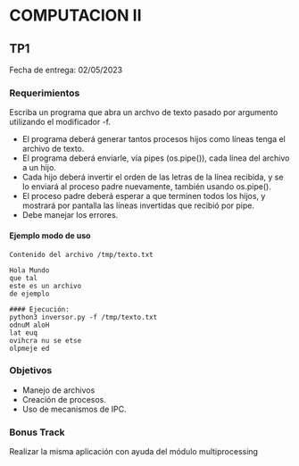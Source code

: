 # COMPUTACION II


## TP1

Fecha de entrega: 02/05/2023


### Requerimientos
Escriba un programa que abra un archvo de texto pasado por argumento utilizando el modificador -f.
* El programa deberá generar tantos procesos hijos como líneas tenga el archivo de texto.
* El programa deberá enviarle, vía pipes (os.pipe()), cada línea del archivo a un hijo.
* Cada hijo deberá invertir el orden de las letras de la línea recibida, y se lo enviará al proceso padre nuevamente, también usando os.pipe().
* El proceso padre deberá esperar a que terminen todos los hijos, y mostrará por pantalla las líneas invertidas que recibió por pipe.
* Debe manejar los errores.  


#### Ejemplo modo de uso

~~~~~~~~~~~~~~~~~~~
Contenido del archivo /tmp/texto.txt

Hola Mundo
que tal
este es un archivo
de ejemplo

#### Ejecución:
python3 inversor.py -f /tmp/texto.txt
odnuM aloH
lat euq
ovihcra nu se etse
olpmeje ed

~~~~~~~~~~~~~~~~~~~


### Objetivos

* Manejo de archivos 
* Creación de procesos.
* Uso de mecanismos de IPC.


### Bonus Track
Realizar la misma aplicación con ayuda del módulo multiprocessing 